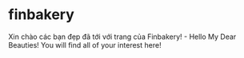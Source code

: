# finbakery
Xin chào các bạn đẹp đã tới với trang của Finbakery! - Hello My Dear Beauties! You will find all of your interest here! 
